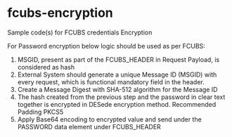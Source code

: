 # fcubs-encryption
Sample code(s) for FCUBS credentials Encryption


For Password encryption below logic should be used as per FCUBS:


1. MSGID, present as part of the FCUBS_HEADER in Request Payload, is considered as hash
2. External System should generate a unique Message ID (MSGID) with every request, which is functional mandatory field in the header.
3. Create a Message Digest with SHA-512 algorithm for the Message ID
4. The hash created from the previous step and the password in clear text together is encrypted in DESede encryption method. Recommended Padding PKCS5
5. Apply Base64 encoding to encrypted value and send under the PASSWORD data element under FCUBS_HEADER
